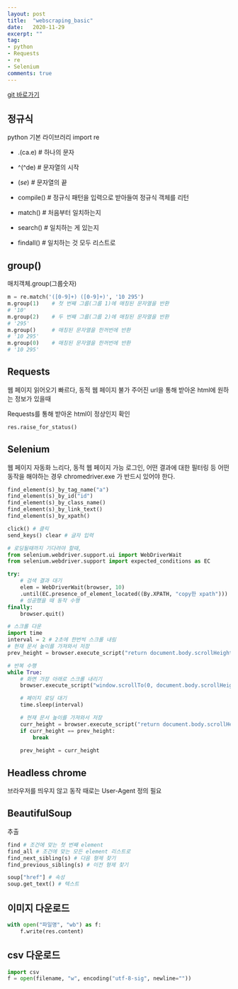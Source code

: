 ```yaml
---
layout: post
title:  "webscraping_basic"
date:   2020-11-29
excerpt: ""
tag:
- python
- Requests
- re
- Selenium
comments: true
---
```

[git 바로가기](https://github.com/rssungjae1/webscraping_basic/tree/master)

## 정규식
python 기본 라이브러리
import re
  - .(ca.e) # 하나의 문자
  - &#94;(^de) # 문자열의 시작
  - $(se$) # 문자열의 끝

  - compile() # 정규식 패턴을 입력으로 받아들여 정규식 객체를 리턴
  - match() # 처음부터 일치하는지
  - search() # 일치하는 게 있는지
  - findall() # 일치하는 것 모두 리스트로

## group() 
매치객체.group(그룹숫자)

```python
m = re.match('([0-9]+) ([0-9]+)', '10 295')
m.group(1)    # 첫 번째 그룹(그룹 1)에 매칭된 문자열을 반환
# '10'
m.group(2)    # 두 번째 그룹(그룹 2)에 매칭된 문자열을 반환
# '295'
m.group()     # 매칭된 문자열을 한꺼번에 반환
# '10 295'
m.group(0)    # 매칭된 문자열을 한꺼번에 반환
# '10 295'
```

## Requests
웹 페이지 읽어오기
빠르다, 동적 웹 페이지 불가
주어진 url을 통해 받아온 html에 원하는 정보가 있을때

Requests를 통해 받아온 html이 정상인지 확인
```python
res.raise_for_status()
```

## Selenium
웹 페이지 자동화
느리다, 동적 웹 페이지 가능
로그인, 어떤 결과에 대한 필터링 등 어떤 동작을 해야하는 경우
chromedriver.exe 가 반드시 있어야 한다.
```python
find_element(s)_by_tag_name("a")
find_element(s)_by_id("id")
find_element(s)_by_class_name()
find_element(s)_by_link_text()
find_element(s)_by_xpath()

click() # 클릭
send_keys() clear # 글자 입력

# 로딩될때까지 기다려야 할때,
from selenium.webdriver.support.ui import WebDriverWait
from selenium.webdriver.support import expected_conditions as EC

try:
    # 검색 결과 대기
    elem = WebDriverWait(browser, 10)
    .until(EC.presence_of_element_located((By.XPATH, "copy한 xpath")))
    # 성공했을 때 동작 수행
finally:
    browser.quit()

# 스크롤 다운
import time
interval = 2 # 2초에 한번씩 스크롤 내림
# 현재 문서 높이를 가져와서 저장
prev_height = browser.execute_script("return document.body.scrollHeight")

# 반복 수행
while True:
    # 화면 가장 아래로 스크롤 내리기
    browser.execute_script("window.scrollTo(0, document.body.scrollHeight)")

    # 페이지 로딩 대기
    time.sleep(interval)

    # 현재 문서 높이를 가져와서 저장
    curr_height = browser.execute_script("return document.body.scrollHeight")
    if curr_height == prev_height:
        break
    
    prev_height = curr_height
```

## Headless chrome
브라우저를 띄우지 않고 동작
때로는 User-Agent 정의 필요

## BeautifulSoup
추출
```python
find # 조건에 맞는 첫 번째 element
find_all # 조건에 맞는 모든 element 리스트로
find_next_sibling(s) # 다음 형제 찾기
find_previous_sibling(s) # 이전 형제 찾기

soup["href"] # 속성
soup.get_text() # 텍스트
```

## 이미지 다운로드
```python
with open("파일명", "wb") as f:
    f.write(res.content)
```

## csv 다운로드
```python
import csv
f = open(filename, "w", encoding("utf-8-sig", newline=""))
```